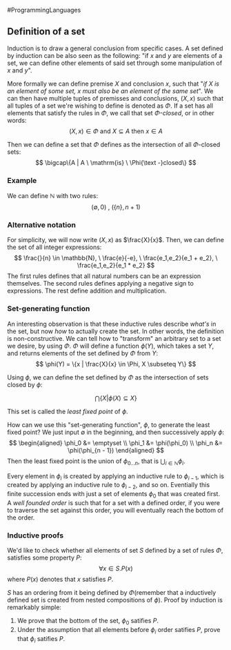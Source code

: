 #ProgrammingLanguages
## Definition of a set
Induction is to draw a general conclusion from specific cases. A set defined by induction can be also seen as the following: "if $x$ and $y$ are elements of a set, we can define other elements of said set through some manipulation of $x$ and $y$".

More formally we can define premise $X$ and conclusion $x$, such that "*if $X$ is an element of some set, $x$ must also be an element of the same set*". We can then have multiple tuples of premisses and conclusions, $(X, x)$ such that all tuples of a set we're wishing to define is denoted as $\Phi$. If a set has all elements that satisfy the rules in $\Phi$, we call that set *$\Phi$-closed*, or in other words:
$$
(X, x) \in \Phi \ \mathrm{and} \ X \subseteq A \ \mathrm{then} \ x \in A
$$

Then we can define a set that $\Phi$ defines as the intersection of all $\Phi$-closed  sets:
$$
\bigcap\{A | A \ \mathrm{is} \ \Phi{\text -}closed\} 
$$

### Example
We can define $\mathbb{N}$ with two rules:
$$
(\emptyset, 0)\ , \ (\{n\}, n + 1)
$$

### Alternative notation
For simplicity, we will now write $(X, x)$ as $\frac{X}{x}$. Then, we can define the set of all integer expressions:
$$
\frac{}{n} \in \mathbb{N}, \ \frac{e}{-e}, \ \frac{e_1,e_2}{e_1 + e_2}, \ \frac{e_1,e_2}{e_1 * e_2}
$$
The first rules defines that all natural numbers can be an expression themselves. The second rules defines applying a negative sign to expressions. The rest define addition and multiplication.

### Set-generating function

An interesting observation is that these inductive rules describe *what's* in the set, but now *how* to actually create the set. In other words, the definition is non-constructive. We can tell how to "transform" an arbitrary set to a set we desire, by using $\Phi$. $\Phi$ will define a function $\phi(Y)$, which takes a set $Y$, and returns elements of the set defined by $\Phi$ from $Y$:
$$
\phi(Y) = \{x | \frac{X}{x} \in \Phi, X \subseteq Y\}
$$

Using $\phi$, we can define the set defined by $\Phi$ as the intersection of sets closed by $\phi$:

$$
\bigcap \{X | \phi(X) \subseteq X\}
$$

This set is called the *least fixed point* of $\phi$.

How can we use this "set-generating function", $\phi$, to generate the least fixed point? We just input $\emptyset$ in the beginning, and then successively apply $\phi$:
$$
\begin{aligned}
\phi_0 &= \emptyset \\
\phi_1 &= \phi(\phi_0) \\
\phi_n &= \phi(\phi_{n - 1})
\end{aligned}
$$
Then the least fixed point is the union of $\phi_{0...n}$, that is $\bigcup_{i \in \mathbb{N}} \phi_i$.

Every element in $\phi_i$ is created by applying an inductive rule to $\phi_{i - 1}$, which is created by applying an inductive rule to $\phi_{i - 2}$, and so on. Eventially this finite succession ends with just a set of elements $\phi_0$ that was created first. A *well founded order* is such that for a set with a defined order, if you were to traverse the set against this order, you will eventually reach the bottom of the order.

### Inductive proofs
We'd like to check whether all elements of set $S$ defined by a set of rules $\Phi$, satisfies some property $P$:
$$
\forall x \in S.P(x)
$$
where $P(x)$ denotes that $x$ satisfies $P$.

$S$ has an ordering from it being defined by $\Phi$(remember that a inductively defined set is created from nested compositions of $\phi$). Proof by induction is remarkably simple: 
1. We prove that the bottom of the set, $\phi_0$ satifies $P$. 
2. Under the assumption that all elements before $\phi_i$ order satifies $P$, prove that $\phi_i$ satifies $P$.


